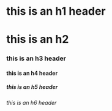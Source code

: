 # this is an h1 header
# this is an h2
### this is an h3 header
#### this is an h4 header
##### this is an h5 header
###### this is an h6 header
